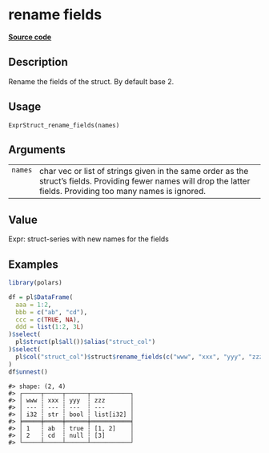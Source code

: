 
# rename fields

[**Source code**](https://github.com/pola-rs/r-polars/tree/0580dbe189881934960c63979bf59fc3448a21dc/R/expr__struct.R#L49)

## Description

Rename the fields of the struct. By default base 2.

## Usage

<pre><code class='language-R'>ExprStruct_rename_fields(names)
</code></pre>

## Arguments

<table>
<tr>
<td style="white-space: nowrap; font-family: monospace; vertical-align: top">
<code id="ExprStruct_rename_fields_:_names">names</code>
</td>
<td>
char vec or list of strings given in the same order as the struct’s
fields. Providing fewer names will drop the latter fields. Providing too
many names is ignored.
</td>
</tr>
</table>

## Value

Expr: struct-series with new names for the fields

## Examples

``` r
library(polars)

df = pl$DataFrame(
  aaa = 1:2,
  bbb = c("ab", "cd"),
  ccc = c(TRUE, NA),
  ddd = list(1:2, 3L)
)$select(
  pl$struct(pl$all())$alias("struct_col")
)$select(
  pl$col("struct_col")$struct$rename_fields(c("www", "xxx", "yyy", "zzz"))
)
df$unnest()
```

    #> shape: (2, 4)
    #> ┌─────┬─────┬──────┬───────────┐
    #> │ www ┆ xxx ┆ yyy  ┆ zzz       │
    #> │ --- ┆ --- ┆ ---  ┆ ---       │
    #> │ i32 ┆ str ┆ bool ┆ list[i32] │
    #> ╞═════╪═════╪══════╪═══════════╡
    #> │ 1   ┆ ab  ┆ true ┆ [1, 2]    │
    #> │ 2   ┆ cd  ┆ null ┆ [3]       │
    #> └─────┴─────┴──────┴───────────┘
